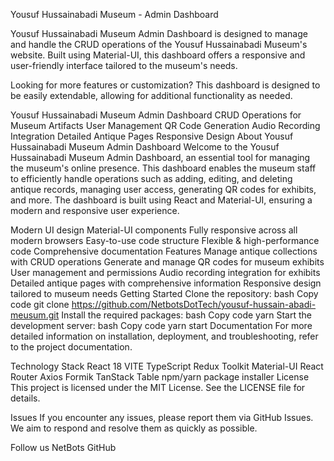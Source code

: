 Yousuf Hussainabadi Museum -  Admin Dashboard



Yousuf Hussainabadi Museum Admin Dashboard is designed to manage and handle the CRUD operations of the Yousuf Hussainabadi Museum's website. Built using Material-UI, this dashboard offers a responsive and user-friendly interface tailored to the museum's needs.



Looking for more features or customization? This dashboard is designed to be easily extendable, allowing for additional functionality as needed.

Yousuf Hussainabadi Museum Admin Dashboard
CRUD Operations for Museum Artifacts
User Management
QR Code Generation
Audio Recording Integration
Detailed Antique Pages
Responsive Design
About Yousuf Hussainabadi Museum Admin Dashboard
Welcome to the Yousuf Hussainabadi Museum Admin Dashboard, an essential tool for managing the museum's online presence. This dashboard enables the museum staff to efficiently handle operations such as adding, editing, and deleting antique records, managing user access, generating QR codes for exhibits, and more. The dashboard is built using React and Material-UI, ensuring a modern and responsive user experience.

Modern UI design
Material-UI components
Fully responsive across all modern browsers
Easy-to-use code structure
Flexible & high-performance code
Comprehensive documentation
Features
Manage antique collections with CRUD operations
Generate and manage QR codes for museum exhibits
User management and permissions
Audio recording integration for exhibits
Detailed antique pages with comprehensive information
Responsive design tailored to museum needs
Getting Started
Clone the repository:
bash
Copy code
git clone https://github.com/NetbotsDotTech/yousuf-hussain-abadi-meusum.git
Install the required packages:
bash
Copy code
yarn
Start the development server:
bash
Copy code
yarn start
Documentation
For more detailed information on installation, deployment, and troubleshooting, refer to the project documentation.

Technology Stack
React 18
VITE
TypeScript
Redux Toolkit
Material-UI
React Router
Axios
Formik
TanStack Table
npm/yarn package installer
License
This project is licensed under the MIT License. See the LICENSE file for details.

Issues
If you encounter any issues, please report them via GitHub Issues. We aim to respond and resolve them as quickly as possible.

Follow us
NetBots 
GitHub
